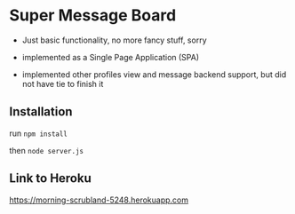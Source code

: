 # Super Message Board

- Just basic functionality, no more fancy stuff, sorry

- implemented as a Single Page Application (SPA)

- implemented other profiles view and message backend support, but did not have tie to finish it

## Installation

run `npm install`

then `node server.js`

## Link to Heroku

https://morning-scrubland-5248.herokuapp.com
